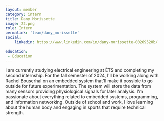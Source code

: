 ```yaml
---
layout: member
category: intern
title: Dany Morissette
image: 22.png
role: Intern
permalink: 'team/dany_morissette'
social:
    linkedin: https://www.linkedin.com/in/dany-morissette-00269520b/
    
education:
 - Education
---
```

I am currently studying electrical engineering at ÉTS and completing my second internship. For the fall semester of 2024, I'll be working along with Rachel Bouserhal on an embedded system that'll make it possible to go outside for future experimentation. The system will store the data from many sensors providing physiological signals for later analysis. I'm passionate about everything related to embedded systems, programming, and information networking. Outside of school and work, I love learning about the human body and engaging in sports that require technical strength.
